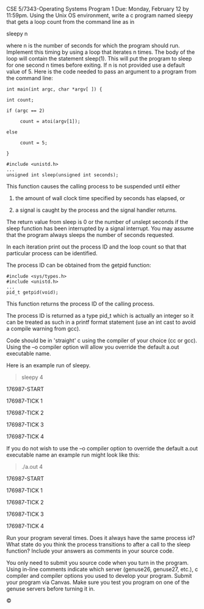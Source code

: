 CSE 5/7343-Operating Systems
Program 1
Due: Monday, February 12 by 11:59pm.
Using the Unix OS environment, write a c program named sleepy that gets a loop count from the command line as in

sleepy n

where n is the number of seconds for which the program should run. Implement this timing by using a loop that iterates n times.  The body of the loop will contain the statement sleep(1). This will put the program to sleep for one second n times before exiting.  If n is not provided use a default value of 5.  Here is the code needed to pass an argument to a program from the command line:
```
int main(int argc, char *argv[ ]) {

int count;

if (argc == 2)

     count = atoi(argv[1]);

else

     count = 5;

}
```

```
#include <unistd.h>
...
unsigned int sleep(unsigned int seconds);
```
This function causes the calling process to be suspended until either

1.   the amount of wall clock time specified by seconds has elapsed, or

2.   a signal is caught by the process and the signal handler returns.

The return value from sleep is 0 or the number of unslept seconds if the sleep function has been interrupted by a signal interrupt.  You may assume that the program always sleeps the number of seconds requested.

In each iteration print out the process ID and the loop count so that that particular process can be identified.

The process ID can be obtained from the getpid function:
```
#include <sys/types.h>
#include <unistd.h>
...
pid_t getpid(void);
```
This function returns the process ID of the calling process.

The process ID is returned as a type pid_t which is actually an integer so it can be treated as such in a printf format statement (use an int cast to avoid a compile warning from gcc).

Code should be in 'straight' c using the compiler of your choice (cc or gcc).  Using the –o compiler option will allow you override the default a.out executable name.

Here is an example run of sleepy.

>sleepy 4

176987-START

176987-TICK 1

176987-TICK 2

176987-TICK 3

176987-TICK 4

If you do not wish to use the –o compiler option to override the default a.out executable name an example run might look like this:

>./a.out 4

176987-START

176987-TICK 1

176987-TICK 2

176987-TICK 3

176987-TICK 4

Run your program several times.  Does it always have the same process id?  What state do you think the process transitions to after a call to the sleep function?  Include your answers as comments in your source code.

You only need to submit you source code when you turn in the program.  Using in-line comments indicate which server (genuse26, genuse27, etc.), c compiler and compiler options you used to develop your program.  Submit your program via Canvas.  Make sure you test you program on one of the genuse servers before turning it in.



©
